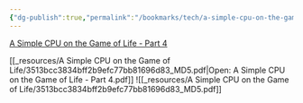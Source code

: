 ```yaml
---
{"dg-publish":true,"permalink":"/bookmarks/tech/a-simple-cpu-on-the-game-of-life/","tags":["algorithm","dev","games","halloffame","life","wow"]}
---
```



[A Simple CPU on the Game of Life - Part 4](https://nicholas.carlini.com/writing/2021/unlimited-register-machine-game-of-life.html)

[[_resources/A Simple CPU on the Game of Life/3513bcc3834bff2b9efc77bb81696d83_MD5.pdf|Open: A Simple CPU on the Game of Life - Part 4.pdf]]
![[_resources/A Simple CPU on the Game of Life/3513bcc3834bff2b9efc77bb81696d83_MD5.pdf]]
